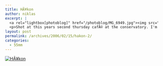 ```yaml
---
title: HÃ¥kon
author: niklas
excerpt: |
  <a rel="lightbox[photoblog]" href="/photoblog/MG_6949.jpg"><img src="/photoblog/MG_6949.thumb.jpg" alt="HÃ¥kon" title="HÃ¥kon"/></a>
  <p>Shot at this years second thursday cafÃ© at the conservatory. I'm practicing portrait photography using my dad's 30-something year old Yashica lens and getting great results. These next few pictures will be from this session, but this is the only coloured one. Shot at f/1.2 in 1/80 sec with 1600 ISO.</p>
layout: post
permalink: /archives/2006/02/15/hakon-2/
categories:
  - 55mm
---
```

<a rel="lightbox[photoblog]" href="/photoblog/MG_6949" class="broken_link"><img src="/photoblog/MG_6949.sized.jpg" alt="HÃ¥kon" title="HÃ¥kon" /></a>